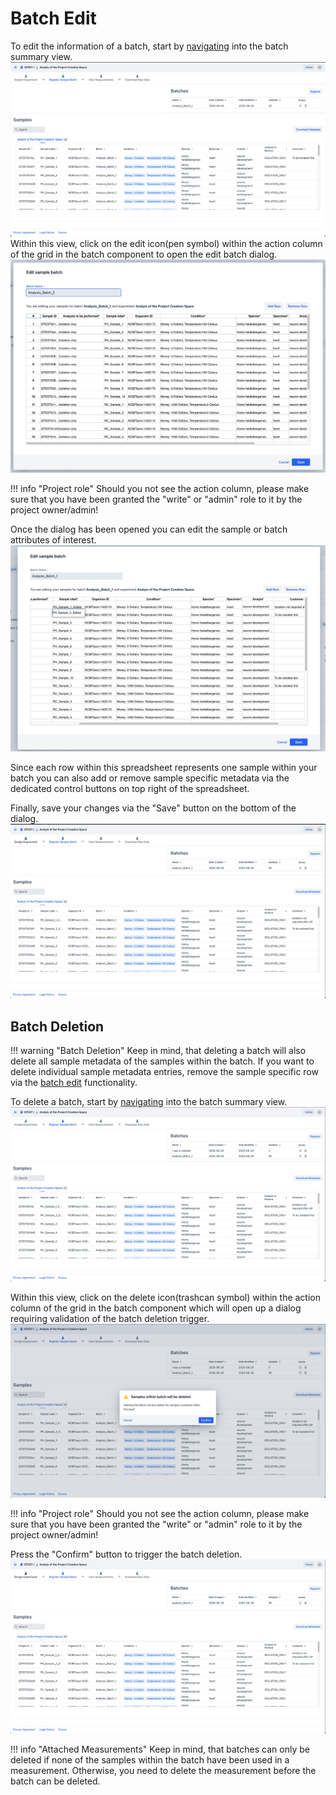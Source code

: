 # Batch Edit

To edit the information of a batch, start by [navigating](batch_introduction.md#batch-navigation)
into the batch summary view.
![batch_summary](images/batch_summary_with_batch.png)
Within this view, click on the edit icon(pen symbol) within the action column of the grid in the batch component
to open the edit batch dialog.
![batch_edit_dialog](images/batch_edit_dialog.png)

!!! info "Project role"
    Should you not see the action column,
    please make sure that you have been granted the "write" or "admin" role to it by the project owner/admin!

Once the dialog has been opened you can edit the sample or batch attributes of interest.
![batch_edit_dialog_edited](images/batch_edit_dialog_edited.png)

Since each row within this spreadsheet represents one sample within your batch you can also add or remove 
sample specific metadata via the dedicated control buttons on top right of the spreadsheet.

Finally, save your changes via the "Save" button on the bottom of the dialog. 
![batch_edit_summary_edited.png](images/batch_edit_summary_edited.png)

## Batch Deletion

!!! warning "Batch Deletion"
    Keep in mind, that deleting a batch will also delete all sample metadata of the samples within the batch.
    If you want to delete individual sample metadata entries, remove the sample specific row via the [batch edit](#batch-edit) functionality.

To delete a batch, start by [navigating](batch_introduction.md#batch-navigation)
into the batch summary view.
![batch_deletion_summary](images/batch_deletion_summary.png)

Within this view, click on the delete icon(trashcan symbol) within the action column of the grid in the batch component
which will open up a dialog requiring validation of the batch deletion trigger. 
![batch_deletion_triggered](images/batch_deletion_triggered.png)

!!! info "Project role"
    Should you not see the action column,
    please make sure that you have been granted the "write" or "admin" role to it by the project owner/admin!

Press the "Confirm" button to trigger the batch deletion. 
![batch_deletion_triggered](images/batch_deletion_successful_summary.png)

!!! info "Attached Measurements"
    Keep in mind, that batches can only be deleted if none of the samples within the batch have been used in a measurement.
    Otherwise, you need to delete the measurement before the batch can be deleted.
